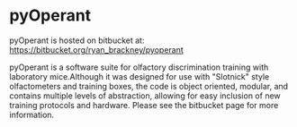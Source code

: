 # pyOperant

pyOperant is hosted on bitbucket at:  https://bitbucket.org/ryan_brackney/pyoperant

pyOperant is a software suite for olfactory discrimination training with laboratory mice.Although it was designed for use with "Slotnick" style olfactometers and training boxes, the code is object oriented, modular, and contains multiple levels of abstraction, allowing for easy inclusion of new training protocols and hardware. Please see the bitbucket page for more information.

